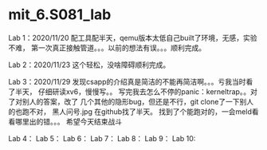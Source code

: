 # mit_6.S081_lab
Lab 1：2020/11/20
配工具配半天，qemu版本太低自己built了环境，无感，实验不难，
第一次真正接触管道。。。以前的想法有误。。。顺利完成。

Lab 2：2020/11/23
这个轻松，没啥障碍顺利完成。

Lab 3：2020/11/29
发现csapp的介绍真是简洁的不能再简洁啊。。。亏我当时看了半天，
仔细研读xv6，慢慢写。。
写完我去怎么不停的panic：kerneltrap。。对了对别人的答案，改了
几个其他的隐形bug，但还是不行，git clone了一下别人的也跑不对，
黑人问号.jpg
在github找了半天。
找到了个能跑对的，一会meld看看哪里出的错。。。
希望今天结束战斗

Lab 4：
Lab 5：
Lab 6：
Lab 7：
Lab 8：
Lab 9：
Lab 10:
